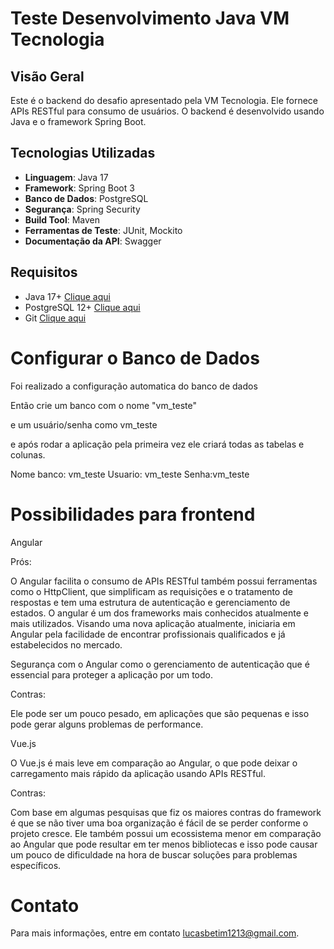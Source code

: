 # Teste Desenvolvimento Java VM Tecnologia

## Visão Geral

Este é o backend do desafio apresentado pela VM Tecnologia. Ele fornece APIs RESTful para consumo de usuários. 
  O backend é desenvolvido usando Java e o framework Spring Boot.

## Tecnologias Utilizadas

- **Linguagem**: Java 17
- **Framework**: Spring Boot 3
- **Banco de Dados**: PostgreSQL
- **Segurança**: Spring Security
- **Build Tool**: Maven
- **Ferramentas de Teste**: JUnit, Mockito
- **Documentação da API**: Swagger

## Requisitos

- Java 17+  [Clique aqui](https://www.oracle.com/java/technologies/javase/jdk17-archive-downloads.html)
- PostgreSQL 12+ [Clique aqui](https://www.postgresql.org/download/)
- Git [Clique aqui](https://git-scm.com/downloads)


# Configurar o Banco de Dados

Foi realizado a configuração automatica do banco de dados

Então crie um banco com o nome "vm_teste"

e um usuário/senha como vm_teste

e após rodar a aplicação pela primeira vez ele criará todas as tabelas e colunas.

Nome banco: vm_teste
Usuario: vm_teste
Senha:vm_teste


# Possibilidades para frontend

Angular

Prós:

O Angular facilita o consumo de APIs RESTful também possui ferramentas como o HttpClient, que simplificam as requisições e o tratamento de respostas e tem uma estrutura de autenticação e gerenciamento de estados. O angular é um dos frameworks mais conhecidos atualmente e mais utilizados. Visando uma nova aplicação atualmente, iniciaria em Angular pela facilidade de encontrar profissionais qualificados e já estabelecidos no mercado.

Segurança com o Angular como o gerenciamento de autenticação que é essencial para proteger a aplicação por um todo.

Contras:

Ele pode ser um pouco pesado, em aplicações que são pequenas e isso pode gerar alguns problemas de performance.

Vue.js

O Vue.js é mais leve em comparação ao Angular, o que pode deixar o carregamento mais rápido da aplicação usando APIs RESTful.

Contras:

Com base em algumas pesquisas que fiz os maiores contras do framework é que se não tiver uma boa organização é fácil de se perder conforme o projeto cresce. Ele também possui um ecossistema menor em comparação ao Angular que pode resultar em ter menos bibliotecas e isso pode causar um pouco de dificuldade na hora de buscar soluções para problemas específicos.

# Contato
Para mais informações, entre em contato  lucasbetim1213@gmail.com.